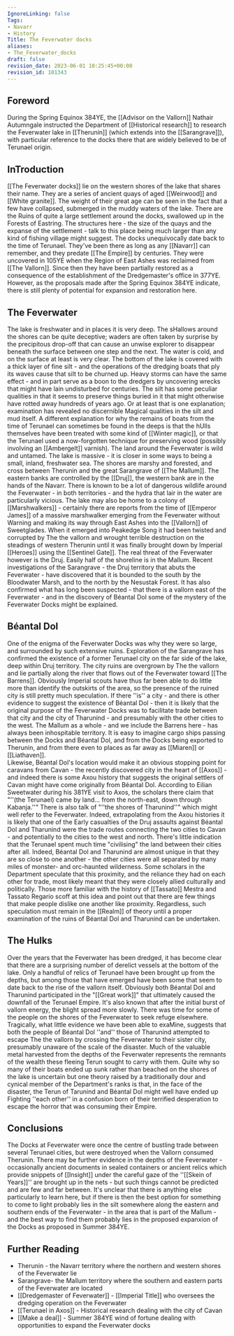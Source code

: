 ```yaml
---
IgnoreLinking: false
Tags:
- Navarr
- History
Title: The Feverwater docks
aliases:
- The_Feverwater_docks
draft: false
revision_date: 2023-06-01 10:25:45+00:00
revision_id: 101343
---
```


## Foreword
During the Spring Equinox 384YE, the [[Advisor on the Vallorn]] Nathair Autumngale instructed the Department of [[Historical research]] to research the Feverwater lake in [[Therunin]] (which extends into the [[Sarangrave]]), with particular reference to the docks there that are widely believed to be of Terunael origin.
## InTroduction
[[The Feverwater docks]] lie on the western shores of the lake that shares their name. They are a series of ancient quays of aged [[Weirwood]] and [[White granite]]. The weight of their great age can be seen in the fact that a few have collapsed, submerged in the muddy waters of the lake. There are the Ruins of quite a large settlement around the docks, swallowed up in the Forests of Eastring. The structures here - the size of the quays and the expanse of the settlement - talk to this place being much larger than any kind of fishing village might suggest. 
The docks unequivocally date back to the time of Terunael. They've been there as long as any [[Navarr]] can remember, and they predate [[The Empire]] by centuries. They were uncovered in 105YE when the Region of East Ashes was reclaimed from [[The Vallorn]]. Since then they have been partially restored as a consequence of the establishment of the Dredgemaster's office in 377YE. However, as the proposals made after the Spring Equinox 384YE indicate, there is still plenty of potential for expansion and restoration here.
## The Feverwater
The lake is freshwater and in places it is very deep. The sHallows around the shores can be quite deceptive; waders are often taken by surprise by the precipitous drop-off that can cause an unwise explorer to disappear beneath the surface between one step and the next. The water is cold, and on the surface at least is very clear. The bottom of the lake is covered with a thick layer of fine silt - and the operations of the dredging boats that ply its waves cause that silt to be churned up. Heavy storms can have the same effect - and in part serve as a boon to the dredgers by uncovering wrecks that might have lain undisturbed for centuries.
The silt has some peculiar qualities in that it seems to preserve things buried in it that might otherwise have rotted away hundreds of years ago. Or at least that is one explanation; examination has revealed no discernible Magical qualities in the silt and mud itself. A different explanation for why the remains of boats from the time of Terunael can sometimes be found in the deeps is that the hUlls themselves have been treated with some kind of [[Winter magic]], or that the Terunael used a now-forgotten technique for preserving wood (possibly involving an [[Ambergelt]] varnish).
The land around the Feverwater is wild and untamed. The lake is massive - it is closer in some ways to being a small, inland, freshwater sea. The shores are marshy and forested, and cross between Therunin and the great Sarangrave of [[The Mallum]]. The eastern banks are controlled by the [[Druj]], the western bank are in the hands of the Navarr. There is known to be a lot of dangerous wildlife around the Feverwater - in both territories - and the hydra that lair in the water are particularly vicious. The lake may also be home to a colony of [[Marshwalkers]] - certainly there are reports from the time of [[Emperor James]] of a massive marshwalker emerging from the Feverwater without Warning and making its way through East Ashes into the [[Vallorn]] of Sweetglades. When it emerged into Peakedge Song it had been twisted and corrupted by The the vallorn and wrought terrible destruction on the steadings of western Therunin until it was finally brought down by Imperial [[Heroes]] using the [[Sentinel Gate]]. 
The real threat of the Feverwater however is the Druj. Easily half of the shoreline is in the Mallum. Recent investigations of the Sarangrave - the Druj territory that abuts the Feverwater - have discovered that it is bounded to the south by the Bloodwater Marsh, and to the north by the Nesustak Forest. It has also confirmed what has long been suspected - that there is a vallorn east of the Feverwater - and in the discovery of Béantal Dol some of the mystery of the Feverwater Docks might be explained.
## Béantal Dol
One of the enigma of the Feverwater Docks was why they were so large, and surrounded by such extensive ruins. Exploration of the Sarangrave has confirmed the existence of a former Terunael city on the far side of the lake, deep within Druj territory. The city ruins are overgrown by The the vallorn and lie partially along the river that flows out of the Feverwater toward [[The Barrens]]. Obviously Imperial scouts have thus far been able to do little more than identify the outskirts of the area, so the presence of the ruined city is still pretty much speculation. 
If there ''is'' a city - and there is other evidence to suggest the existence of Béantal Dol - then it is likely that the original purpose of the Feverwater Docks was to facilitate trade between that city and the city of Tharunind - and presumably with the other cities to the west. The Mallum as a whole - and we include the Barrens here - has always been inhospitable territory. It is easy to imagine cargo ships passing between the Docks and Béantal Dol, and from the Docks being exported to Therunin, and from there even to places as far away as [[Miaren]] or [[Liathaven]].  
Likewise, Béantal Dol's location would make it an obvious stopping point for caravans from Cavan - the recently discovered city in the heart of [[Axos]] - and indeed there is some Axou history that suggests the original settlers of Cavan might have come originally from Béantal Dol. According to Eilian Sweetwater during his 381YE visit to Axos, the scholars there claim that "''(the Terunael) came by land... from the north-east, down through Kabanja.''" There is also talk of "''the shores of Tharunind''" which might well refer to the Feverwater.
Indeed, extrapolating from the Axou histories it is likely that one of the Early casualties of the Druj assaults against Béantal Dol and Tharunind were the trade routes connecting the two cities to Cavan - and potentially to the cities to the west and north. There's little indication that the Terunael spent much time "civilising" the land between their cities after all. Indeed, Béantal Dol and Tharunind are almost unique in that they are so close to one another - the other cities were all separated by many miles of monster- and orc-haunted wilderness. 
Some scholars in the Department speculate that this proximity, and the reliance they had on each other for trade, most likely meant that they were closely allied culturally and politically. Those more familiar with the history of [[Tassato]] Mestra and Tassato Regario scoff at this idea and point out that there are few things that make people dislike one another like proximity. Regardless, such speculation must remain in the [[Realm]] of theory until a proper examination of the ruins of Béantal Dol and Tharunind can be undertaken.
## The Hulks
Over the years that the Feverwater has been dredged, it has become clear that there are a surprising number of derelict vessels at the bottom of the lake. Only a handful of relics of Terunael have been brought up from the depths, but among those that have emerged have been some that seem to date back to the rise of the vallorn itself. Obviously both Béantal Dol and Tharunind participated in the "[[Great work]]" that ultimately caused the downfall of the Terunael Empire. It's also known that after the initial burst of vallorn energy, the blight spread more slowly. There was time for some of the people on the shores of the Feverwater to seek refuge elsewhere.
Tragically, what little evidence we have been able to exaMine, suggests that both the people of Béantal Dol ''and'' those of Tharunind attempted to escape The the vallorn by crossing the Feverwater to their sister city, presumably unaware of the scale of the disaster. Much of the valuable metal harvested from the depths of the Feverwater represents the remnants of the wealth these fleeing Terun sought to carry with them. Quite why so many of their boats ended up sunk rather than beached on the shores of the lake is uncertain but one theory raised by a traditionally dour and cynical member of the Department's ranks is that, in the face of the disaster, the Terun of Tarunind and Béantal Dol might well have ended up Fighting ''each other'' in a confusion born of their terrified desperation to escape the horror that was consuming their Empire.
## Conclusions
The Docks at Feverwater were once the centre of bustling trade between several Terunael cities, but were destroyed when the Vallorn consumed Therunin. There may be further evidence in the depths of the Feverwater - occasionally ancient documents in sealed containers or ancient relics which provide snippets of [[Insight]] under the careful gaze of the ''[[Skein of Years]]'' are brought up in the nets - but such things cannot be predicted and are few and far between. It's unclear that there is anything else particularly to learn here, but if there is then the best option for something to come to light probably lies in the silt somewhere along the eastern and southern ends of the Feverwater - in the area that is part of the Mallum - and the best way to find them probably lies in the proposed expanxion of the Docks as proposed in Summer 384YE.
## Further Reading
* Therunin - the Navarr territory where the northern and western shores of the Feverwater lie
* Sarangrave-  the Mallum territory where the southern and eastern parts of the Feverwater are located
* [[Dredgemaster of Feverwater]] - [[Imperial Title]] who oversees the dredging operation on the Feverwater
* [[Terunael in Axos]] - Historical research dealing with the city of Cavan
* [[Make a deal]] - Summer 384YE wind of fortune dealing with opportunities to expand the Feverwater docks